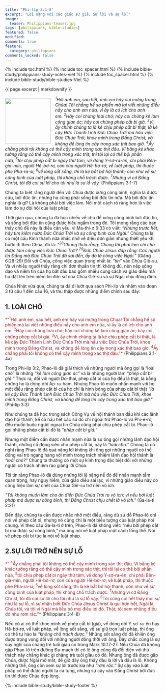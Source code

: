 ```yaml
---
title: "Phi-líp 3:1-8"
excerpt: "Lời nặng với các giáo sư giả. Sự lời và sự lỗ."
image:
  teaser: Philippians-teaser.jpg
tags: [philippians, bible-studies]
featured: false
modified:
comments: true
feature:
  category: philippians
comments_locked: false
---
```


{% include toc.html %}
{% include toc_spacer.html %}
{% include bible-study/philippians-study-notes-viet %}
{% include toc_spacer.html %}
{% include bible-study/bible-studies-Viet %}

{{ page.excerpt | markdownify }}

<div>
<p>
<img alt src="{{ site.url }}/assets/images/Philippians-teaser.jpg" style="border: 0px none; margin: 7px 15px 0px 0px; max-width: 100%; height: 148px; padding: 0px; float: left;">
<i><sup>1</sup>Hỡi anh em, sau hết, anh em hãy vui mừng trong Chúa! Tôi chẳng hề sợ phiền mà lại viết những điều nầy cho anh em nữa, vì ấy là có ích cho anh em. <sup>2</sup>Hãy coi chừng loài chó; hãy coi chừng kẻ làm công gian ác; hãy coi chừng phép cắt bì giả. <sup>3</sup>Vì, ấy chính chúng ta là kẻ chịu phép cắt bì thật, là kẻ cậy Ðức Thánh Linh Ðức Chúa Trời mà hầu việc Ðức Chúa Trời, khoe mình trong Ðấng Christ, và không để lòng tin cậy trong xác thịt bao giờ. <sup>4</sup>Ấy chẳng phải tôi không có thể cậy mình trong xác thịt đâu. Ví bằng kẻ khác tưởng rằng có thể cậy mình trong xác thịt, thì tôi lại có thể bội phần nữa, <sup>5</sup>tôi chịu phép cắt bì ngày thứ tám, về dòng Y-sơ-ra-ên, chi phái Bên-gia-min, người Hê-bơ-rơ, con của người Hê-bơ-rơ; về luật pháp, thì thuộc phe Pha-ra-si; <sup>6</sup>về lòng sốt sắng, thì là kẻ bắt bớ hội thánh; còn như về sự công bình của luật pháp, thì không chỗ trách được. <sup>7</sup>Nhưng vì cớ Ðấng Christ, tôi đã coi sự lời cho tôi như là sự lỗ vậy.</i> (Philippians 3:1-7)
</p>
</div>

Chúng ta biết rằng người đến với Chúa được xưng công bình, nghĩa là được cứu, bởi đức tin, nhưng họ cũng phải sống bởi đức tin nữa. Mà bởi đức tin nghĩa là gì? Là không phải bởi việc làm. Nói một cách rõ ràng hơn là việc làm do sự đòi hỏi của luật pháp.

Thời gian qua, chúng ta đã học nhiều về chủ đề xưng công bình bởi đức tin, và sống bởi đức tin cũng được hiểu ngầm trong đó. Tôi mong rằng các bạn thấy chủ đề này là điều cần yếu, vì Ma-thi-ơ 6:33 có viết: *“Nhưng trước hết, hãy tìm kiếm nước Ðức Chúa Trời và sự công bình của Ngài.”* Chúng ta lại có một câu Kinh thánh nữa nhắc nhở về điều đơn giản nhưng thiết yếu khi bước đi theo Chúa, đó là: *“<sup>28</sup>Chúng thưa rằng: Chúng tôi phải làm chi cho được làm công việc Ðức Chúa Trời? <sup>29</sup>Ðức Chúa Jêsus đáp rằng: Các ngươi tin Ðấng mà Ðức Chúa Trời đã sai đến, ấy đó là công việc Ngài."* (Giăng 6:28-29) Đối với Chúa, công việc quan trọng nhất là: *“tin”* vào Chúa Giê-su. Và vì nhiều người thấy rằng chỉ đơn thuần tin thì không đủ, nên nếp sống đạo và niềm tin của họ bắt đầu bao gồm nhiều cung cách và giáo điều mà họ đặt lên trên niềm tin đơn sơ của Chúa Giê-su và sự Ngài chịu đóng đinh.

Chúa Nhật vừa qua, chúng ta đã đi lướt qua sách Phi-líp và nhắm vào đoạn 3 từ câu 1 đến câu 16, và thu thập được những điểm chính sau đây:  

## 1.  LOÀI CHÓ

<span style="color: rgb(159, 29, 33);">
*“<sup>1</sup>Hỡi anh em, sau hết, anh em hãy vui mừng trong Chúa! Tôi chẳng hề sợ phiền mà lại viết những điều nầy cho anh em nữa, vì ấy là có ích cho anh em. <sup>2</sup>Hãy coi chừng loài chó; hãy coi chừng kẻ làm công gian ác; hãy coi chừng phép cắt bì giả. <sup>3</sup>Vì, ấy chính chúng ta là kẻ chịu phép cắt bì thật, là kẻ cậy Ðức Thánh Linh Ðức Chúa Trời mà hầu việc Ðức Chúa Trời, khoe mình trong Ðấng Christ, và không để lòng tin cậy trong xác thịt bao giờ. <sup>4</sup>Ấy chẳng phải tôi không có thể cậy mình trong xác thịt đâu."*
</span> (Philippians 3:1-4a)

Trong Phi-líp 3:2, Phao-lô đã giải thích về những người mà ông gọi là “loài chó” là những *“kẻ làm công gian ác”* và là những người làm *“phép cắt bì giả.”* Thực ra, đối với người Do-thái, phép cắt bì của họ đều là thật, là bằng chứng họ là dòng dõi Áp-ra-ham. Nhưng Phao-lô muốn nhấn mạnh với họ một điều rằng phép cắt bì của họ chỉ là hình bóng của phép cắt bì thật *“là kẻ cậy Ðức Thánh Linh Ðức Chúa Trời mà hầu việc Ðức Chúa Trời, khoe mình trong Ðấng Christ, và không để lòng tin cậy trong xác thịt bao giờ."* (Phi-líp 3:3)

Như chúng ta đã học trong sách Công Vụ về hội thánh ban đầu khi các lãnh đạo hội thánh, kể cả hầu hết các sứ đồ chỉ ngoại trừ Phao-lô và Phi-e-rơ, đều muốn buộc người ngoại tin Chúa cũng phải chịu phép cắt bì. Phao-lô gọi những phép cắt bì đó là *“phép cắt bì giả.”*

Nhưng một điểm cần được nhấn mạnh nữa là sự ông gọi những lãnh đạo hội thánh, những cổ động viên cho phép cắt bì, này là *“loài chó.”* Chúng ta có nghĩ rằng Phao-lô đã quá nặng lời không khi ông gọi những người có thể đóng vai trò ngang hàng với mình trong trách nhiệm lãnh đạo hội thánh là *“loài chó?”* Chúng ta thường có một sự kính trọng đặc biệt đối với những người có trách nhiệm rao giảng lời Chúa.

Tôi tin rằng Phao-lô đã dùng những lời lẽ nặng nề đó để nhấn mạnh tầm quan trọng, hay nguy hiểm, của giáo điều sai lạc, vì những giáo điều này có công hiệu làm sự chết của Chúa Giê-su trở nên vô ích.

*“Tôi không muốn làm cho ân điển Ðức Chúa Trời ra vô ích; vì nếu bởi luật pháp mà được sự công bình, thì Ðấng Christ chịu chết là vô ích."* (Ga-la-ti 2:21)

Đến đây, chúng ta cần được nhắc nhở một điều, rằng dù sứ đồ Phao-lô chỉ nói về phép cắt bì, nhưng nó cũng chỉ là một biểu tượng của luật pháp nói chung. Vì theo câu Ga-la-ti ở trên, Phao-lô đã không viết: “nếu bởi phép cắt bì mà được sự công bình,” mà ông nói về luật pháp một cách tổng thể. Nói về phép cắt bì tức là nói về luật pháp.

## 2.SỰ LỜI TRỞ NÊN SỰ LỖ  

<span style="color: rgb(159, 29, 33);">
*“ <sup>4</sup>Ấy chẳng phải tôi không có thể cậy mình trong xác thịt đâu. Ví bằng kẻ khác tưởng rằng có thể cậy mình trong xác thịt, thì tôi lại có thể bội phần nữa, <sup>5</sup>tôi chịu phép cắt bì ngày thứ tám, về dòng Y-sơ-ra-ên, chi phái Bên-gia-min, người Hê-bơ-rơ, con của người Hê-bơ-rơ; về luật pháp, thì thuộc phe Pha-ra-si; <sup>6</sup>về lòng sốt sắng, thì là kẻ bắt bớ hội thánh; còn như về sự công bình của luật pháp, thì không chỗ trách được. <sup>7</sup>Nhưng vì cớ Ðấng Christ, tôi đã coi sự lời cho tôi như là sự lỗ vậy. <sup>8</sup>Tôi cũng coi hết thảy mọi sự như là sự lỗ, vì sự nhận biết Ðức Chúa Jêsus Christ là quí hơn hết, Ngài là Chúa tôi, và tôi vì Ngài mà liều bỏ mọi điều lợi đó. Thật, tôi xem những điều đó như rơm rác.”*
</span> (Philippians 3:4-8)

Nếu có ai có thể khoe mình về phép cắt bì (giả), về dòng dõi Y-sơ-ra-ên hay Hê-bơ-rơ, về luật pháp, về lòng sốt sắng, về sự giữ trọn luật pháp, thì ông có thể tự hào là *“không chỗ trách được.”* Những sốt sắng đó đã khiến ông được trọng vọng đối với những người đồng thời với ông. Đây chắc cũng là sự suy nghĩ của chàng trẻ tuổi giàu có trong Mark 10:17-27. Nếu Chúa đã không gặp Phao-lô trên đường Đa-mách thì có lẽ ông cũng đã đối diện với thử thách này chẳng khác gì chàng trẻ tuổi giàu có đó. Nhưng ông đã được gặp Chúa, được Ngài mở mắt, để giờ đây ông thấy đâu là lời và đâu là lỗ. Không những thế, ông còn xem sự lời trước kia như *“rơm rác.”* Sự cậy vào luật pháp có thể được người ta ca tụng, nhưng sự cậy vào Đấng Christ bởi đức tin thì được Chúa đẹp lòng.  

{% include bible-study/bible-study-footer %}

